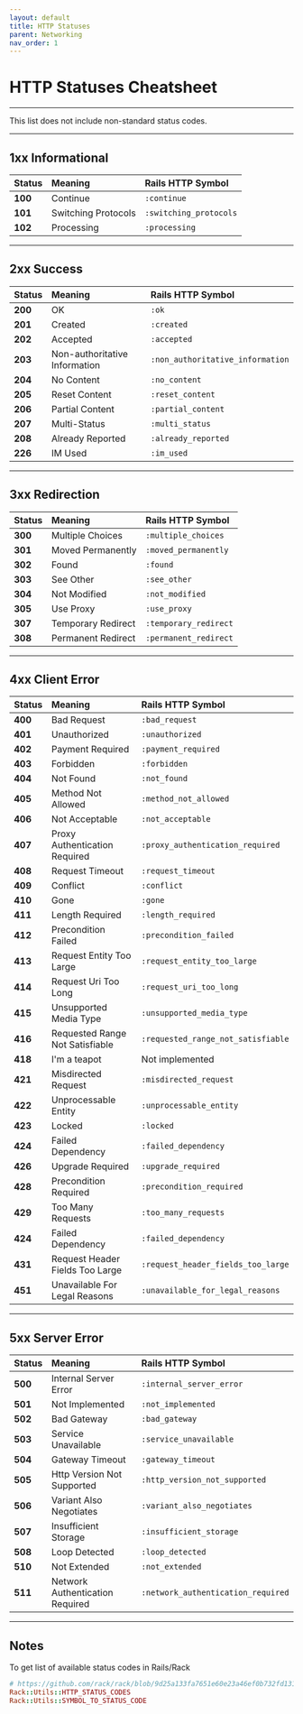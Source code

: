 ```yaml
---
layout: default
title: HTTP Statuses
parent: Networking
nav_order: 1
---
```


# HTTP Statuses Cheatsheet

---

This list does not include non-standard status codes.

---

## 1xx Informational

| Status  | Meaning                | Rails HTTP Symbol |
|:--------|:-----------------------|:------------------|
| __100__ | Continue               | `:continue`       |
| __101__ | Switching Protocols    | `:switching_protocols` |
| __102__ | Processing             | `:processing`     |

---

## 2xx Success

| Status  | Meaning                | Rails HTTP Symbol |
|:--------|:-----------------------|:------------------|
| __200__ | OK                     | `:ok`             |
| __201__ | Created                | `:created`        |
| __202__ | Accepted               | `:accepted`       |
| __203__ | Non-authoritative Information | `:non_authoritative_information` |
| __204__ | No Content             | `:no_content`     |
| __205__ | Reset Content          | `:reset_content`  |
| __206__ | Partial Content        | `:partial_content` |
| __207__ | Multi-Status           | `:multi_status`       |
| __208__ | Already Reported       | `:already_reported`   |
| __226__ | IM Used                | `:im_used`        |

---

## 3xx Redirection

| Status  | Meaning                | Rails HTTP Symbol     |
|:--------|:-----------------------|:----------------------|
| __300__ | Multiple Choices       | `:multiple_choices`   |
| __301__ | Moved Permanently      | `:moved_permanently`  |
| __302__ | Found                  | `:found`              |
| __303__ | See Other              | `:see_other`          |
| __304__ | Not Modified           | `:not_modified`       |
| __305__ | Use Proxy              | `:use_proxy`          |
| __307__ | Temporary Redirect     | `:temporary_redirect` |
| __308__ | Permanent Redirect     | `:permanent_redirect` |

---

## 4xx Client Error

| Status  | Meaning                | Rails HTTP Symbol     |
|:--------|:-----------------------|:----------------------|
| __400__ | Bad Request            | `:bad_request`        |
| __401__ | Unauthorized           | `:unauthorized`       |
| __402__ | Payment Required       | `:payment_required`   |
| __403__ | Forbidden              | `:forbidden`          |
| __404__ | Not Found              | `:not_found`          |
| __405__ | Method Not Allowed     | `:method_not_allowed` |
| __406__ | Not Acceptable         | `:not_acceptable`     |
| __407__ | Proxy Authentication Required | `:proxy_authentication_required` |
| __408__ | Request Timeout        | `:request_timeout`    |
| __409__ | Conflict               | `:conflict`           |
| __410__ | Gone                   | `:gone`               |
| __411__ | Length Required        | `:length_required`    |
| __412__ | Precondition Failed    | `:precondition_failed`|
| __413__ | Request Entity Too Large | `:request_entity_too_large` |
| __414__ | Request Uri Too Long     | `:request_uri_too_long`     |
| __415__ | Unsupported Media Type   | `:unsupported_media_type`   |
| __416__ | Requested Range Not Satisfiable | `:requested_range_not_satisfiable` |
| __418__ | I'm a teapot             | Not implemented            |
| __421__ | Misdirected Request      | `:misdirected_request`     |
| __422__ | Unprocessable Entity     | `:unprocessable_entity`    |
| __423__ | Locked                   | `:locked`                  |
| __424__ | Failed Dependency        | `:failed_dependency`       |
| __426__ | Upgrade Required         | `:upgrade_required`        |
| __428__ | Precondition Required    | `:precondition_required`   |
| __429__ | Too Many Requests        | `:too_many_requests`       |
| __424__ | Failed Dependency        | `:failed_dependency`       |
| __431__ | Request Header Fields Too Large | `:request_header_fields_too_large` |
| __451__ | Unavailable For Legal Reasons | `:unavailable_for_legal_reasons` |

---

## 5xx Server Error

| Status  | Meaning                | Rails HTTP Symbol     |
|:--------|:-----------------------|:----------------------|
| __500__ | Internal Server Error  | `:internal_server_error` |
| __501__ | Not Implemented        | `:not_implemented`       |
| __502__ | Bad Gateway            | `:bad_gateway`           |
| __503__ | Service Unavailable    | `:service_unavailable`   |
| __504__ | Gateway Timeout        | `:gateway_timeout`       |
| __505__ | Http Version Not Supported | `:http_version_not_supported` |
| __506__ | Variant Also Negotiates | `:variant_also_negotiates` |
| __507__ | Insufficient Storage    | `:insufficient_storage`    |
| __508__ | Loop Detected           | `:loop_detected`           |
| __510__ | Not Extended            | `:not_extended`            |
| __511__ | Network Authentication Required | `:network_authentication_required` |

---

## Notes

To get list of available status codes in Rails/Rack

```rb
# https://github.com/rack/rack/blob/9d25a133fa7651e60e23a46ef0b732fd131d3458/lib/rack/utils.rb#L494
Rack::Utils::HTTP_STATUS_CODES
Rack::Utils::SYMBOL_TO_STATUS_CODE
```
